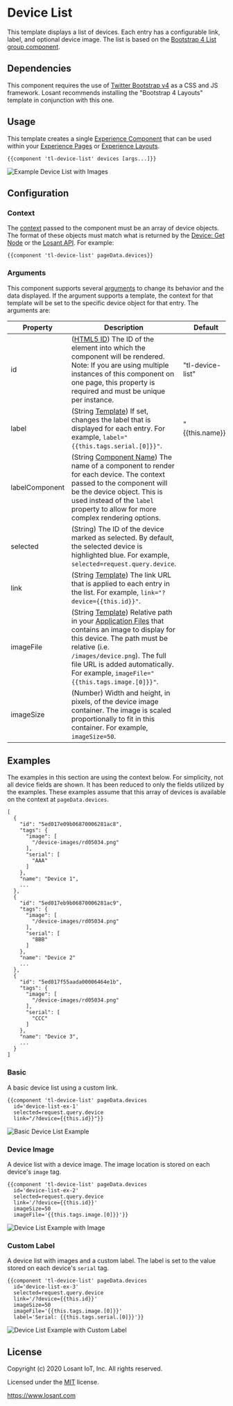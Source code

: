 # Device List
This template displays a list of devices. Each entry has a configurable link, label, and optional device image. The list is based on the [Bootstrap 4 List group component](https://getbootstrap.com/docs/4.0/components/list-group/).

## Dependencies

This component requires the use of [Twitter Bootstrap v4](https://getbootstrap.com) as a CSS and JS framework. Losant recommends installing the "Bootstrap 4 Layouts" template in conjunction with this one.

## Usage
This template creates a single [Experience Component](https://docs.losant.com/experiences/views/#components) that can be used within your [Experience Pages](https://docs.losant.com/experiences/views/#pages) or [Experience Layouts](https://docs.losant.com/experiences/views/#layouts).

```
{{component 'tl-device-list' devices [args...]}} 
```

![Example Device List with Images](./screenshot-basic.png)

## Configuration

### Context
The [context](https://docs.losant.com/experiences/views/#passing-custom-context) passed to the component must be an array of device objects. The format of these objects must match what is returned by the [Device: Get Node](https://docs.losant.com/workflows/data/get-device/) or the [Losant API](https://docs.losant.com/rest-api/devices/#get). For example:
```
{{component 'tl-device-list' pageData.devices}}
```

### Arguments
This component supports several [arguments](https://docs.losant.com/experiences/views/#passing-custom-arguments) to change its behavior and the data displayed. If the argument supports a template, the context for that template will be set to the specific device object for that entry. The arguments are:

| Property          | Description                                                                                                                                                                                                                                                                          | Default                |
|-------------------|--------------------------------------------------------------------------------------------------------------------------------------------------------------------------------------------------------------------------------------------------------------------------------------|------------------------|
| id                | ([HTML5 ID](https://developer.mozilla.org/en-US/docs/Web/HTML/Global_attributes/id)) The ID of the element into which the component will be rendered. Note: If you are using multiple instances of this component on one page, this property is required and must be unique per instance.    | "tl-device-list"       |
| label             | (String [Template](https://docs.losant.com/workflows/accessing-payload-data/#string-templates)) If set, changes the label that is displayed for each entry. For example, `label="{{this.tags.serial.[0]}}"`.                                                                              | "{{this.name}}"             |
| labelComponent    | (String [Component Name](https://docs.losant.com/experiences/views/#components)) The name of a component to render for each device. The context passed to the component will be the device object. This is used instead of the `label` property to allow for more complex rendering options.|                        |
| selected          | (String) The ID of the device marked as selected. By default, the selected device is highlighted blue. For example, `selected=request.query.device`.                                                                                                                                 |                        |
| link              | (String [Template](https://docs.losant.com/workflows/accessing-payload-data/#string-templates)) The link URL that is applied to each entry in the list. For example, `link="?device={{this.id}}"`.                                                                                        |                        |
| imageFile         | (String [Template](https://docs.losant.com/workflows/accessing-payload-data/#string-templates)) Relative path in your [Application Files](https://docs.losant.com/applications/files/) that contains an image to display for this device. The path must be relative (i.e. `/images/device.png`). The full file URL is added automatically. For example, `imageFile="{{this.tags.image.[0]}}"`.    |                        |
| imageSize         | (Number) Width and height, in pixels, of the device image container. The image is scaled proportionally to fit in this container. For example, `imageSize=50`.                                                                                                                       |                        |

## Examples
The examples in this section are using the context below. For simplicity, not all device fields are shown. It has been reduced to only the fields utilized by the examples. These examples assume that this array of devices is available on the context at `pageData.devices`.

```
[
  {
    "id": "5ed017e09b06870006281ac8",
    "tags": {
      "image": [
        "/device-images/rd05034.png"
      ],
      "serial": [
        "AAA"
      ]
    },
    "name": "Device 1",
    ...
  },
  {
    "id": "5ed017eb9b06870006281ac9",
    "tags": {
      "image": [
        "/device-images/rd05034.png"
      ],
      "serial": [
        "BBB"
      ]
    },
    "name": "Device 2"
    ...
  },
  {
    "id": "5ed017f55aada00006464e1b",
    "tags": {
      "image": [
        "/device-images/rd05034.png"
      ],
      "serial": [
        "CCC"
      ]
    },
    "name": "Device 3",
    ...
  }
]
```

### Basic
A basic device list using a custom link.

```
{{component 'tl-device-list' pageData.devices 
  id='device-list-ex-1'
  selected=request.query.device
  link="/?device={{this.id}}"}}
```

![Basic Device List Example](./screenshot-basic.png)

### Device Image
A device list with a device image. The image location is stored on each device's `image` tag.

```
{{component 'tl-device-list' pageData.devices 
  id='device-list-ex-2'
  selected=request.query.device
  link='/?device={{this.id}}'
  imageSize=50
  imageFile='{{this.tags.image.[0]}}'}}
```

![Device List Example with Image](./screenshot-images.png)

### Custom Label
A device list with images and a custom label. The label is set to the value stored on each device's `serial` tag.

```
{{component 'tl-device-list' pageData.devices 
  id='device-list-ex-3'
  selected=request.query.device
  link='/?device={{this.id}}'
  imageSize=50
  imageFile='{{this.tags.image.[0]}}'
  label='Serial: {{this.tags.serial.[0]}}'}}
```

![Device List Example with Custom Label](./screenshot-custom-label.png)

## License

Copyright (c) 2020 Losant IoT, Inc. All rights reserved.

Licensed under the [MIT](https://github.com/Losant/losant-templates/blob/master/LICENSE.txt) license.

https://www.losant.com